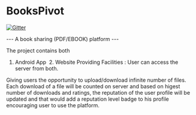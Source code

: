 
# BooksPivot

[![Gitter](https://badges.gitter.im/gmonetix/BooksPivot-KWOC.svg)](https://gitter.im/gmonetix/BooksPivot-KWOC?utm_source=badge&utm_medium=badge&utm_campaign=pr-badge&utm_content=badge)


--- A book sharing (PDF/EBOOK) platform ---

The project contains both
  1. Android App
  2. Website
Providing Facilities :
User can access the server from both.

Giving users the opportunity to upload/download infinite number of files. Each download of a file will be counted on server and based on higest number of downloads and ratings, the reputation of the user profile will be updated and that would add a reputation level badge to his profile encouraging user to use the platform.
